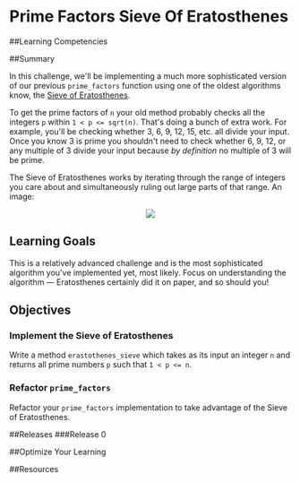 # Prime Factors Sieve Of Eratosthenes 
 
##Learning Competencies 

##Summary 

 In this challenge, we'll be implementing a much more sophisticated version of our previous `prime_factors` function using one of the oldest algorithms know, the [Sieve of Eratosthenes](http://en.wikipedia.org/wiki/Sieve_of_Eratosthenes).

To get the prime factors of `n` your old method probably checks all the integers `p` within `1 < p <= sqrt(n)`.  That's doing a bunch of extra work.  For example, you'll be checking whether 3, 6, 9, 12, 15, etc. all divide your input.  Once you know 3 is prime you shouldn't need to check whether 6, 9, 12, or any multiple of 3 divide your input because *by definition* no multiple of 3 will be prime.

The Sieve of Eratosthenes works by iterating through the range of integers you care about and simultaneously ruling out large parts of that range.  An image:

<p style="text-align:center">
<img src="http://upload.wikimedia.org/wikipedia/commons/b/b9/Sieve_of_Eratosthenes_animation.gif">
</p>

## Learning Goals

This is a relatively advanced challenge and is the most sophisticated algorithm you've implemented yet, most likely.  Focus on understanding the algorithm &mdash; Eratosthenes certainly did it on paper, and so should you!

## Objectives

### Implement the Sieve of Eratosthenes

Write a method `erastothenes_sieve` which takes as its input an integer `n` and returns all prime numbers `p` such that `1 < p <= n`.

### Refactor `prime_factors`

Refactor your `prime_factors` implementation to take advantage of the Sieve of Eratosthenes. 

##Releases
###Release 0 

##Optimize Your Learning 

##Resources